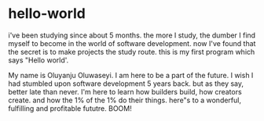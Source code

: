 # hello-world
i've been studying since about 5 months. the more I study, the dumber I find myself to become in the world of software development. now I've found that the secret is to make projects the study route. this is my first program which says "Hello world'. 

My name is Oluyanju Oluwaseyi. I am here to be a part of the future. I wish I had stumbled upon software development 5 years back. but as they say, better late than never. I'm here to learn how builders build, how creators create. and how the 1% of the 1% do their things.
here"s to a wonderful, fulfilling and profitable fututre.
BOOM!
